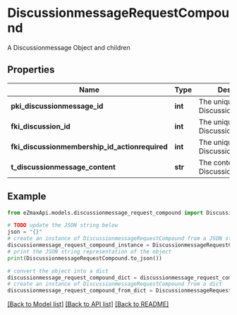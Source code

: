 # DiscussionmessageRequestCompound

A Discussionmessage Object and children

## Properties

Name | Type | Description | Notes
------------ | ------------- | ------------- | -------------
**pki_discussionmessage_id** | **int** | The unique ID of the Discussionmessage | [optional] 
**fki_discussion_id** | **int** | The unique ID of the Discussion | 
**fki_discussionmembership_id_actionrequired** | **int** | The unique ID of the Discussionmembership | [optional] 
**t_discussionmessage_content** | **str** | The content of the Discussionmessage | 

## Example

```python
from eZmaxApi.models.discussionmessage_request_compound import DiscussionmessageRequestCompound

# TODO update the JSON string below
json = "{}"
# create an instance of DiscussionmessageRequestCompound from a JSON string
discussionmessage_request_compound_instance = DiscussionmessageRequestCompound.from_json(json)
# print the JSON string representation of the object
print(DiscussionmessageRequestCompound.to_json())

# convert the object into a dict
discussionmessage_request_compound_dict = discussionmessage_request_compound_instance.to_dict()
# create an instance of DiscussionmessageRequestCompound from a dict
discussionmessage_request_compound_from_dict = DiscussionmessageRequestCompound.from_dict(discussionmessage_request_compound_dict)
```
[[Back to Model list]](../README.md#documentation-for-models) [[Back to API list]](../README.md#documentation-for-api-endpoints) [[Back to README]](../README.md)



